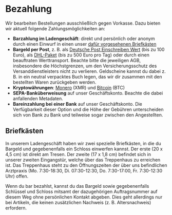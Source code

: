 # Bezahlung

Wir bearbeiten Bestellungen ausschließlich gegen Vorkasse. Dazu bieten wir aktuell folgende Zahlungsmöglichkeiten an:

* **Barzahlung im Ladengeschäft**: direkt und persönlich oder anonym durch einen Einwurf in einen unser [dafür vorgesehenen Briefkästen](#briefkaesten)
* **Bargeld per Post**, z. B. als [Deutsche Post Einschreiben Wert](https://www.deutschepost.de/de/e/einschreiben/kuendigung-abo-themen/geld-verschicken.html) (bis zu 100 Euro), als [DHL-Paket](https://www.dhl.de/content/dam/images/pdf/dhl-wertgegenstaende-de.pdf) (bis zu 500 Euro pro Tag) oder durch einen beauftraten Werttransport. Beachte bitte die jeweiligen AGB, insbesondere die Höchstgrenzen, um den Versicherungsschutz des Versanddienstleisters nicht zu verlieren. Geldscheine kannst du dabei z. B. in ein neutral verpacktes Buch legen, das wir dir zusammen mit den bestellten Waren zurückgeben werden.
* **Kryptowährungen**: [Monero](https://www.getmonero.org/de/) (XMR) und [Bitcoin](https://bitcoin.org/de/) (BTC)
* **SEPA-Banküberweisung** auf unser Geschäftskonto. Beachte die dabei anfallenden Metadaten.
* **Bareinzahlung bei einer Bank** auf unser Geschäftskonto. Die Verfügbarkeit dieser Option und die Höhe der Gebühren unterscheiden sich von Bank zu Bank und teilweise sogar zwischen den Angestellten.

<h2 id="briefkaesten">Briefkästen</h2>

In unserem Ladengeschäft haben wir zwei spezielle Briefkästen, in die du Bargeld und gegebenenfalls ein Schloss einwerfen kannst. Der erste (20 x 4,5 cm) ist direkt am Tresen. Der zweite (17 x 1,8 cm) befindet sich in unserer zweiten Eingangstür, welche über das Treppenhaus zu erreichen ist. Das Treppenhaus steht zu den Öffnungszeiten der über uns befindlichen Arztpraxis (Mo. 7:30-18:30, Di. 07:30-12:30, Do. 7:30-17:00, Fr. 7:30-12:30 Uhr) offen.

Wenn du bar bezahlst, kannst du das Bargeld sowie gegebenenfalls Schlüssel und Schloss mitsamt der dazugehörigen Auftragsnummer auf diesem Weg ohne persönlichen Kontakt abgeben. Dies geht allerdings nur bei Artikeln, die keinen zusätzlichen Nachweis (z.&nbsp;B. Altersnachweis) erfordern.
